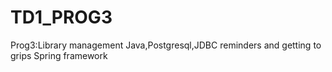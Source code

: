 # TD1_PROG3
Prog3:Library management Java,Postgresql,JDBC reminders and getting to grips Spring framework

